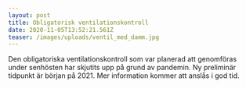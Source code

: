 ```yaml
---
layout: post
title: Obligatorisk ventilationskontroll
date: 2020-11-05T13:52:21.561Z
teaser: /images/uploads/ventil_med_damm.jpg
---
```

Den obligatoriska ventilationskontroll som var planerad att genomföras under senhösten har skjutits upp på grund av pandemin. Ny preliminär tidpunkt är början på 2021. Mer information kommer att anslås i god tid.